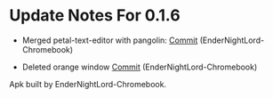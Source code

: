 # Update Notes For 0.1.6

* Merged petal-text-editor with pangolin: [Commit](https://github.com/dahlia-os/pangolin-desktop/commit/fe7b78785bf945c2313e7947f8ef99e61660cf19) (EnderNightLord-Chromebook)

* Deleted orange window [Commit](https://github.com/dahlia-os/pangolin-desktop/commit/fe7b78785bf945c2313e7947f8ef99e61660cf19) (EnderNightLord-Chromebook)

Apk built by EnderNightLord-Chromebook.
